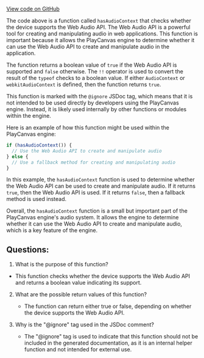 [View code on GitHub](https://github.com/playcanvas/engine/src/platform/audio/capabilities.js)

The code above is a function called `hasAudioContext` that checks whether the device supports the Web Audio API. The Web Audio API is a powerful tool for creating and manipulating audio in web applications. This function is important because it allows the PlayCanvas engine to determine whether it can use the Web Audio API to create and manipulate audio in the application.

The function returns a boolean value of `true` if the Web Audio API is supported and `false` otherwise. The `!!` operator is used to convert the result of the `typeof` checks to a boolean value. If either `AudioContext` or `webkitAudioContext` is defined, then the function returns `true`.

This function is marked with the `@ignore` JSDoc tag, which means that it is not intended to be used directly by developers using the PlayCanvas engine. Instead, it is likely used internally by other functions or modules within the engine.

Here is an example of how this function might be used within the PlayCanvas engine:

```javascript
if (hasAudioContext()) {
  // Use the Web Audio API to create and manipulate audio
} else {
  // Use a fallback method for creating and manipulating audio
}
```

In this example, the `hasAudioContext` function is used to determine whether the Web Audio API can be used to create and manipulate audio. If it returns `true`, then the Web Audio API is used. If it returns `false`, then a fallback method is used instead.

Overall, the `hasAudioContext` function is a small but important part of the PlayCanvas engine's audio system. It allows the engine to determine whether it can use the Web Audio API to create and manipulate audio, which is a key feature of the engine.
## Questions: 
 1. What is the purpose of this function?
   - This function checks whether the device supports the Web Audio API and returns a boolean value indicating its support.

2. What are the possible return values of this function?
   - The function can return either true or false, depending on whether the device supports the Web Audio API.

3. Why is the "@ignore" tag used in the JSDoc comment?
   - The "@ignore" tag is used to indicate that this function should not be included in the generated documentation, as it is an internal helper function and not intended for external use.